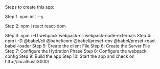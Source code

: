 Steps to create this app:

Step 1: npm init --y

Step 2: npm i react react-dom

Step 3: npm i -D webpack webpack-cli webpack-node-externals
Step 4: npm i -D @babel/cli @babel/core @babel/preset-env @babel/preset-react babel-loader
Step 5: Create the client File
Step 6: Create the Server File
Step 7: Configure the Hydration Phase
Step 8: Configure the webpack config
Step 9: Build the app
Step 10: Start the app and check on http://localhost:3000/

